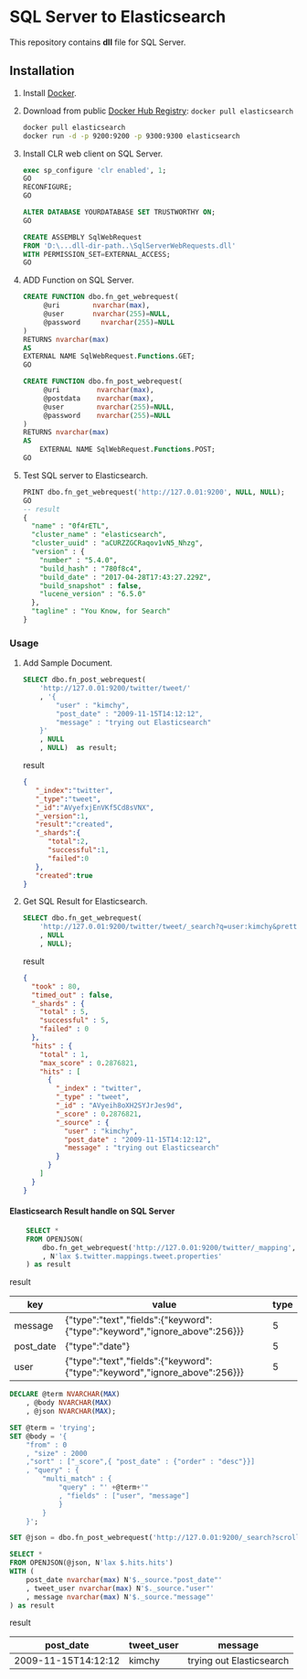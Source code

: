 ﻿# SQL Server to Elasticsearch

This repository contains **dll** file for SQL Server.

## Installation

1. Install [Docker](https://www.docker.com/).

1. Download from public [Docker Hub Registry](https://registry.hub.docker.com/): `docker pull elasticsearch`

    ```bash
    docker pull elasticsearch
    docker run -d -p 9200:9200 -p 9300:9300 elasticsearch
    ```
1. Install CLR web client on SQL Server.

    ```SQL
    exec sp_configure 'clr enabled', 1;
    GO
    RECONFIGURE;
    GO

    ALTER DATABASE YOURDATABASE SET TRUSTWORTHY ON;
    GO

    CREATE ASSEMBLY SqlWebRequest
    FROM 'D:\...dll-dir-path..\SqlServerWebRequests.dll'
    WITH PERMISSION_SET=EXTERNAL_ACCESS;
    GO

    ```

1. ADD Function on SQL Server.

    ```SQL
    CREATE FUNCTION dbo.fn_get_webrequest(
         @uri        nvarchar(max),
         @user       nvarchar(255)=NULL,
         @password     nvarchar(255)=NULL
    )
    RETURNS nvarchar(max)
    AS
    EXTERNAL NAME SqlWebRequest.Functions.GET;
    GO

    CREATE FUNCTION dbo.fn_post_webrequest(
         @uri         nvarchar(max),
         @postdata    nvarchar(max),
         @user        nvarchar(255)=NULL,
         @password    nvarchar(255)=NULL
    )
    RETURNS nvarchar(max)
    AS
        EXTERNAL NAME SqlWebRequest.Functions.POST;
    GO
    ```

1. Test SQL server to Elasticsearch.

    ```sql
    PRINT dbo.fn_get_webrequest('http://127.0.01:9200', NULL, NULL);
    GO
    -- result
    {
      "name" : "0f4rETL",
      "cluster_name" : "elasticsearch",
      "cluster_uuid" : "aCURZZGCRaqov1vN5_Nhzg",
      "version" : {
        "number" : "5.4.0",
        "build_hash" : "780f8c4",
        "build_date" : "2017-04-28T17:43:27.229Z",
        "build_snapshot" : false,
        "lucene_version" : "6.5.0"
      },
      "tagline" : "You Know, for Search"
    }
    ```

### Usage

1. Add Sample Document.

    ```sql
    SELECT dbo.fn_post_webrequest(
        'http://127.0.01:9200/twitter/tweet/'
        , '{
            "user" : "kimchy",
            "post_date" : "2009-11-15T14:12:12",
            "message" : "trying out Elasticsearch"
        }'
        , NULL
        , NULL)  as result;
    ```

    result
    ```json
    {
       "_index":"twitter",
       "_type":"tweet",
       "_id":"AVyefxjEnVKf5Cd8sVNX",
       "_version":1,
       "result":"created",
       "_shards":{
          "total":2,
          "successful":1,
          "failed":0
       },
       "created":true
    }
    ```

1. Get SQL Result for Elasticsearch.

    ```sql
    SELECT dbo.fn_get_webrequest(
        'http://127.0.01:9200/twitter/tweet/_search?q=user:kimchy&pretty'
        , NULL
        , NULL);
    ```
    result
    ```json
    {
      "took" : 80,
      "timed_out" : false,
      "_shards" : {
        "total" : 5,
        "successful" : 5,
        "failed" : 0
      },
      "hits" : {
        "total" : 1,
        "max_score" : 0.2876821,
        "hits" : [
          {
            "_index" : "twitter",
            "_type" : "tweet",
            "_id" : "AVyeih8oXH2SYJrJes9d",
            "_score" : 0.2876821,
            "_source" : {
              "user" : "kimchy",
              "post_date" : "2009-11-15T14:12:12",
              "message" : "trying out Elasticsearch"
            }
          }
        ]
      }
    }
   ```

#### Elasticsearch Result handle on SQL Server

```sql
    SELECT *
    FROM OPENJSON(
        dbo.fn_get_webrequest('http://127.0.01:9200/twitter/_mapping', null, null)
        , N'lax $.twitter.mappings.tweet.properties'
    ) as result
```

result

| key | value | type |
| ------ | ------ | ------ |
| message | {"type":"text","fields":{"keyword":{"type":"keyword","ignore_above":256}}} | 5 |
| post_date | {"type":"date"} | 5 |
| user | {"type":"text","fields":{"keyword":{"type":"keyword","ignore_above":256}}} | 5 |

```sql
DECLARE @term NVARCHAR(MAX)
    , @body NVARCHAR(MAX)
    , @json NVARCHAR(MAX);

SET @term = 'trying';
SET @body = '{
    "from" : 0
    , "size" : 2000
    ,"sort" : ["_score",{ "post_date" : {"order" : "desc"}}]
    , "query" : {
        "multi_match" : {
            "query" : "' +@term+'"
            , "fields" : ["user", "message"]
            }
        }
    }';

SET @json = dbo.fn_post_webrequest('http://127.0.01:9200/_search?scroll=15s', @body, null, null) ;

SELECT *
FROM OPENJSON(@json, N'lax $.hits.hits')
WITH (
    post_date nvarchar(max) N'$._source."post_date"'
    , tweet_user nvarchar(max) N'$._source."user"'
    , message nvarchar(max) N'$._source."message"'
) as result
```

result

| post_date | tweet_user | message |
| ------ | ------ | ------ |
| 2009-11-15T14:12:12 | kimchy | trying out Elasticsearch |
